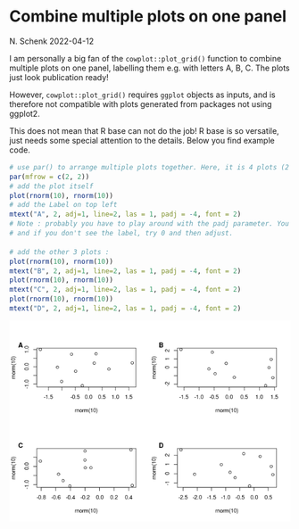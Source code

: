 Combine multiple plots on one panel
================
N. Schenk
2022-04-12

I am personally a big fan of the `cowplot::plot_grid()` function to
combine multiple plots on one panel, labelling them e.g. with letters A,
B, C. The plots just look publication ready!

However, `cowplot::plot_grid()` requires `ggplot` objects as inputs, and
is therefore not compatible with plots generated from packages not using
ggplot2.

This does not mean that R base can not do the job! R base is so
versatile, just needs some special attention to the details. Below you
find example code.

``` r
# use par() to arrange multiple plots together. Here, it is 4 plots (2 rows and 2 columns)
par(mfrow = c(2, 2)) 
# add the plot itself
plot(rnorm(10), rnorm(10))
# add the Label on top left
mtext("A", 2, adj=1, line=2, las = 1, padj = -4, font = 2)
# Note : probably you have to play around with the padj parameter. You could e.g. first try -4 as here,
# and if you don't see the label, try 0 and then adjust.

# add the other 3 plots : 
plot(rnorm(10), rnorm(10))
mtext("B", 2, adj=1, line=2, las = 1, padj = -4, font = 2)
plot(rnorm(10), rnorm(10))
mtext("C", 2, adj=1, line=2, las = 1, padj = -4, font = 2)
plot(rnorm(10), rnorm(10))
mtext("D", 2, adj=1, line=2, las = 1, padj = -4, font = 2)
```

![](combine_multiple_Rplots_on_one_panel_files/figure-gfm/unnamed-chunk-1-1.png)<!-- -->
